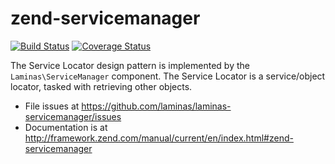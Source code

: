 # zend-servicemanager

[![Build Status](https://secure.travis-ci.org/laminas/laminas-servicemanager.svg?branch=master)](https://secure.travis-ci.org/laminas/laminas-servicemanager)
[![Coverage Status](https://coveralls.io/repos/laminas/laminas-servicemanager/badge.svg?branch=master)](https://coveralls.io/r/laminas/laminas-servicemanager?branch=master)

The Service Locator design pattern is implemented by the `Laminas\ServiceManager`
component. The Service Locator is a service/object locator, tasked with
retrieving other objects.


- File issues at https://github.com/laminas/laminas-servicemanager/issues
- Documentation is at http://framework.zend.com/manual/current/en/index.html#zend-servicemanager

